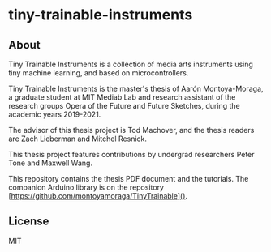# tiny-trainable-instruments

## About

Tiny Trainable Instruments is a collection of media arts instruments using tiny machine learning, and based on microcontrollers.

Tiny Trainable Instruments is the master's thesis of Aarón Montoya-Moraga, a graduate student at MIT Mediab Lab and research assistant of the research groups Opera of the Future and Future Sketches, during the academic years 2019-2021.

The advisor of this thesis project is Tod Machover, and the thesis readers are Zach Lieberman and Mitchel Resnick.

This thesis project features contributions by undergrad researchers Peter Tone and Maxwell Wang.

This repository contains the thesis PDF document and the tutorials. The companion Arduino library is on the repository [https://github.com/montoyamoraga/TinyTrainable]().

## License

MIT
